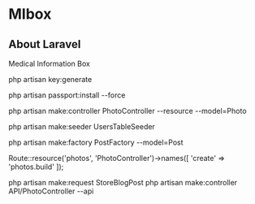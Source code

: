 # MIbox

## About Laravel

Medical Information Box

php artisan key:generate

php artisan passport:install --force

php artisan make:controller PhotoController --resource --model=Photo

php artisan make:seeder UsersTableSeeder

php artisan make:factory PostFactory --model=Post

Route::resource('photos', 'PhotoController')->names([
    'create' => 'photos.build'
]);

php artisan make:request StoreBlogPost
php artisan make:controller API/PhotoController --api
